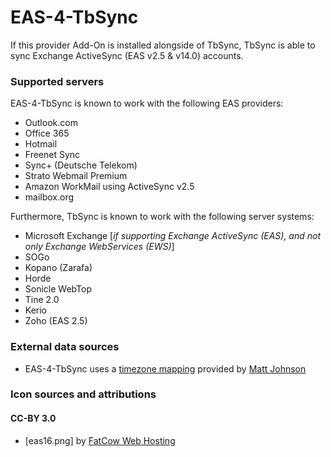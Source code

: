 # EAS-4-TbSync

If this provider Add-On is installed alongside of TbSync, TbSync is able to sync Exchange ActiveSync (EAS v2.5 & v14.0) accounts.

### Supported servers

EAS-4-TbSync is known to work with the following EAS providers:
* Outlook.com
* Office 365
* Hotmail
* Freenet Sync
* Sync+ (Deutsche Telekom)
* Strato Webmail Premium
* Amazon WorkMail using ActiveSync v2.5
* mailbox.org

Furthermore, TbSync is known to work with the following server systems:
* Microsoft Exchange [_if supporting Exchange ActiveSync (EAS), and not only Exchange WebServices (EWS)_]
* SOGo
* Kopano (Zarafa)
* Horde
* Sonicle WebTop
* Tine 2.0
* Kerio
* Zoho (EAS 2.5)

### External data sources

* EAS-4-TbSync uses a [timezone mapping](https://github.com/mj1856/TimeZoneConverter/blob/master/src/TimeZoneConverter/Data/Mapping.csv.gz) provided by [Matt Johnson](https://github.com/mj1856)

### Icon sources and attributions

#### CC-BY 3.0
* [eas16.png] by [FatCow Web Hosting](https://www.iconfinder.com/icons/64484/exchange_ms_icon)
